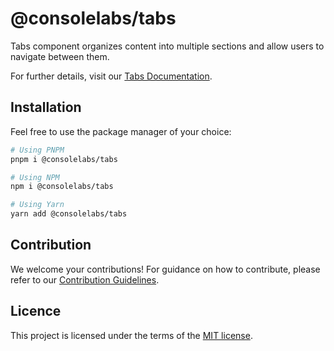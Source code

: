 # @consolelabs/tabs

Tabs component organizes content into multiple sections and allow users to
navigate between them.

For further details, visit our
[Tabs Documentation](https://web-design-system-consolelabs.vercel.app/?path=/story/ui-tabs--default).

## Installation

Feel free to use the package manager of your choice:

```sh
# Using PNPM
pnpm i @consolelabs/tabs

# Using NPM
npm i @consolelabs/tabs

# Using Yarn
yarn add @consolelabs/tabs
```

## Contribution

We welcome your contributions! For guidance on how to contribute, please refer
to our [Contribution Guidelines](/CONTRIBUTING.md).

## Licence

This project is licensed under the terms of the
[MIT license](https://choosealicense.com/licenses/mit/).
